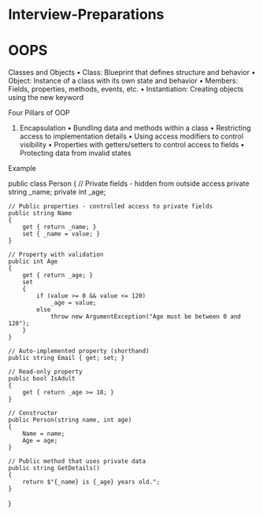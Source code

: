 # Interview-Preparations
# OOPS

Classes and Objects
•	Class: Blueprint that defines structure and behavior
•	Object: Instance of a class with its own state and behavior
•	Members: Fields, properties, methods, events, etc.
•	Instantiation: Creating objects using the new keyword

Four Pillars of OOP

1. Encapsulation
•	Bundling data and methods within a class
•	Restricting access to implementation details
•	Using access modifiers to control visibility
•	Properties with getters/setters to control access to fields
•	Protecting data from invalid states

Example 

public class Person
{
    // Private fields - hidden from outside access
    private string _name;
    private int _age;
    
    // Public properties - controlled access to private fields
    public string Name
    {
        get { return _name; }
        set { _name = value; }
    }
    
    // Property with validation
    public int Age
    {
        get { return _age; }
        set 
        {
            if (value >= 0 && value <= 120)
                _age = value;
            else
                throw new ArgumentException("Age must be between 0 and 120");
        }
    }
    
    // Auto-implemented property (shorthand)
    public string Email { get; set; }
    
    // Read-only property
    public bool IsAdult
    {
        get { return _age >= 18; }
    }
    
    // Constructor
    public Person(string name, int age)
    {
        Name = name;
        Age = age;
    }
    
    // Public method that uses private data
    public string GetDetails()
    {
        return $"{_name} is {_age} years old.";
    }
}
